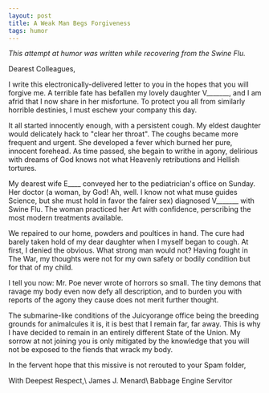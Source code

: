 ```yaml
---
layout: post
title: A Weak Man Begs Forgiveness
tags: humor
---
```


_This attempt at humor was written while recovering from the Swine Flu._

Dearest Colleagues,

I write this electronically-delivered letter to you in the hopes that you
will forgive me. A terrible fate has befallen my lovely daughter
V\_\_\_\_\_\_\_, and I am afrid that I now share in her misfortune. To
protect you all from similarly horrible destinies, I must eschew your
company this day.

It all started innocently enough, with a persistent cough. My eldest
daughter would delicately hack to "clear her throat". The coughs became more
frequent and urgent. She developed a fever which burned her pure, innocent
forehead. As time passed, she begain to writhe in agony, delirious with
dreams of God knows not what Heavenly retributions and Hellish tortures.

My dearest wife E\_\_\_\_ conveyed her to the pediatrician's office on
Sunday. Her doctor (a woman, by God! Ah, well. I know not what muse guides
Science, but she must hold in favor the fairer sex) diagnosed
V\_\_\_\_\_\_\_ with Swine Flu. The woman practiced her Art with confidence,
perscribing the most modern treatments available.

We repaired to our home, powders and poultices in hand. The cure had barely
taken hold of my dear daughter when I myself began to cough. At first, I
denied the obvious. What strong man would not? Having fought in The War, my
thoughts were not for my own safety or bodily condition but for that of my
child.

I tell you now: Mr. Poe never wrote of horrors so small. The tiny demons
that ravage my body even now defy all description, and to burden you with
reports of the agony they cause does not merit further thought.

The submarine-like conditions of the Juicyorange office being the breeding
grounds for animalcules it is, it is best that I remain far, far away. This
is why I have decided to remain in an entirely different State of the Union.
My sorrow at not joining you is only mitigated by the knowledge that you
will not be exposed to the fiends that wrack my body.

In the fervent hope that this missive is not rerouted to your Spam folder,

With Deepest Respect,\\
James J. Menard\\
Babbage Engine Servitor
